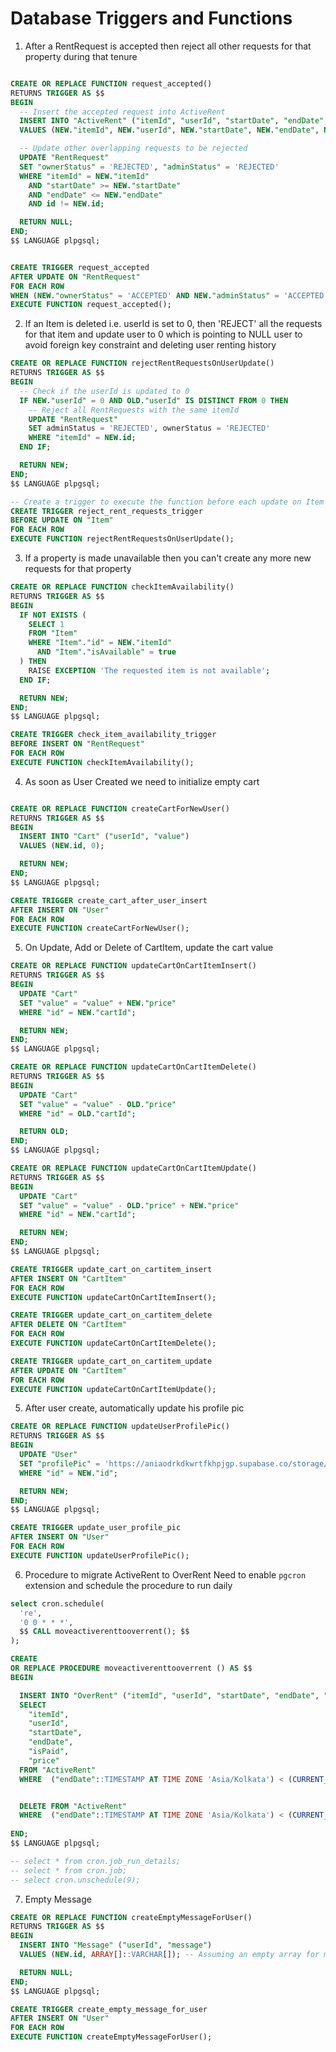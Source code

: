 # Database Triggers and Functions

1. After a RentRequest is accepted then reject all other requests for that property during that tenure

```sql

CREATE OR REPLACE FUNCTION request_accepted()
RETURNS TRIGGER AS $$
BEGIN
  -- Insert the accepted request into ActiveRent
  INSERT INTO "ActiveRent" ("itemId", "userId", "startDate", "endDate", "price")
  VALUES (NEW."itemId", NEW."userId", NEW."startDate", NEW."endDate", NEW.price);

  -- Update other overlapping requests to be rejected
  UPDATE "RentRequest"
  SET "ownerStatus" = 'REJECTED', "adminStatus" = 'REJECTED'
  WHERE "itemId" = NEW."itemId"
    AND "startDate" >= NEW."startDate"
    AND "endDate" <= NEW."endDate"
    AND id != NEW.id;

  RETURN NULL;
END;
$$ LANGUAGE plpgsql;


CREATE TRIGGER request_accepted
AFTER UPDATE ON "RentRequest"
FOR EACH ROW
WHEN (NEW."ownerStatus" = 'ACCEPTED' AND NEW."adminStatus" = 'ACCEPTED')
EXECUTE FUNCTION request_accepted();
```

2. If an Item is deleted i.e. userId is set to 0, then 'REJECT' all the requests for that item and update user to 0 which is pointing to NULL user to avoid foreign key constraint and deleting user renting history

```sql
CREATE OR REPLACE FUNCTION rejectRentRequestsOnUserUpdate()
RETURNS TRIGGER AS $$
BEGIN
  -- Check if the userId is updated to 0
  IF NEW."userId" = 0 AND OLD."userId" IS DISTINCT FROM 0 THEN
    -- Reject all RentRequests with the same itemId
    UPDATE "RentRequest"
    SET adminStatus = 'REJECTED', ownerStatus = 'REJECTED'
    WHERE "itemId" = NEW.id;
  END IF;

  RETURN NEW;
END;
$$ LANGUAGE plpgsql;

-- Create a trigger to execute the function before each update on Item
CREATE TRIGGER reject_rent_requests_trigger
BEFORE UPDATE ON "Item"
FOR EACH ROW
EXECUTE FUNCTION rejectRentRequestsOnUserUpdate();
```

3. If a property is made unavailable then you can't create any more new requests for that property

```sql
CREATE OR REPLACE FUNCTION checkItemAvailability()
RETURNS TRIGGER AS $$
BEGIN
  IF NOT EXISTS (
    SELECT 1
    FROM "Item"
    WHERE "Item"."id" = NEW."itemId"
      AND "Item"."isAvailable" = true
  ) THEN
    RAISE EXCEPTION 'The requested item is not available';
  END IF;

  RETURN NEW;
END;
$$ LANGUAGE plpgsql;

CREATE TRIGGER check_item_availability_trigger
BEFORE INSERT ON "RentRequest"
FOR EACH ROW
EXECUTE FUNCTION checkItemAvailability();

```

4. As soon as User Created we need to initialize empty cart

```sql

CREATE OR REPLACE FUNCTION createCartForNewUser()
RETURNS TRIGGER AS $$
BEGIN
  INSERT INTO "Cart" ("userId", "value")
  VALUES (NEW.id, 0);

  RETURN NEW;
END;
$$ LANGUAGE plpgsql;

CREATE TRIGGER create_cart_after_user_insert
AFTER INSERT ON "User"
FOR EACH ROW
EXECUTE FUNCTION createCartForNewUser();
```

5. On Update, Add or Delete of CartItem, update the cart value

```sql
CREATE OR REPLACE FUNCTION updateCartOnCartItemInsert()
RETURNS TRIGGER AS $$
BEGIN
  UPDATE "Cart"
  SET "value" = "value" + NEW."price"
  WHERE "id" = NEW."cartId";

  RETURN NEW;
END;
$$ LANGUAGE plpgsql;

CREATE OR REPLACE FUNCTION updateCartOnCartItemDelete()
RETURNS TRIGGER AS $$
BEGIN
  UPDATE "Cart"
  SET "value" = "value" - OLD."price"
  WHERE "id" = OLD."cartId";

  RETURN OLD;
END;
$$ LANGUAGE plpgsql;

CREATE OR REPLACE FUNCTION updateCartOnCartItemUpdate()
RETURNS TRIGGER AS $$
BEGIN
  UPDATE "Cart"
  SET "value" = "value" - OLD."price" + NEW."price"
  WHERE "id" = NEW."cartId";

  RETURN NEW;
END;
$$ LANGUAGE plpgsql;

CREATE TRIGGER update_cart_on_cartitem_insert
AFTER INSERT ON "CartItem"
FOR EACH ROW
EXECUTE FUNCTION updateCartOnCartItemInsert();

CREATE TRIGGER update_cart_on_cartitem_delete
AFTER DELETE ON "CartItem"
FOR EACH ROW
EXECUTE FUNCTION updateCartOnCartItemDelete();

CREATE TRIGGER update_cart_on_cartitem_update
AFTER UPDATE ON "CartItem"
FOR EACH ROW
EXECUTE FUNCTION updateCartOnCartItemUpdate();
```

5. After user create, automatically update his profile pic

```sql
CREATE OR REPLACE FUNCTION updateUserProfilePic()
RETURNS TRIGGER AS $$
BEGIN
  UPDATE "User"
  SET "profilePic" = 'https://aniaodrkdkwrtfkhpjgp.supabase.co/storage/v1/object/public/profile-photos/' || NEW."id" || '/profile'
  WHERE "id" = NEW."id";

  RETURN NEW;
END;
$$ LANGUAGE plpgsql;

CREATE TRIGGER update_user_profile_pic
AFTER INSERT ON "User"
FOR EACH ROW
EXECUTE FUNCTION updateUserProfilePic();

```

6. Procedure to migrate ActiveRent to OverRent
Need to enable `pgcron` extension and schedule the procedure to run daily

```sql
select cron.schedule(
  're',
  '0 0 * * *',
  $$ CALL moveactiverenttooverrent(); $$
);
```
```sql
CREATE
OR REPLACE PROCEDURE moveactiverenttooverrent () AS $$
BEGIN

  INSERT INTO "OverRent" ("itemId", "userId", "startDate", "endDate", "isPaid", "price")
  SELECT
    "itemId",
    "userId",
    "startDate",
    "endDate",
    "isPaid",
    "price"
  FROM "ActiveRent"
  WHERE  ("endDate"::TIMESTAMP AT TIME ZONE 'Asia/Kolkata') < (CURRENT_TIMESTAMP AT TIME ZONE 'Asia/Kolkata')::TIMESTAMP;


  DELETE FROM "ActiveRent"
  WHERE  ("endDate"::TIMESTAMP AT TIME ZONE 'Asia/Kolkata') < (CURRENT_TIMESTAMP AT TIME ZONE 'Asia/Kolkata')::TIMESTAMP;
  
END;
$$ LANGUAGE plpgsql;

-- select * from cron.job_run_details;
-- select * from cron.job;
-- select cron.unschedule(9);

```

7. Empty Message
```sql
CREATE OR REPLACE FUNCTION createEmptyMessageForUser()
RETURNS TRIGGER AS $$
BEGIN
  INSERT INTO "Message" ("userId", "message")
  VALUES (NEW.id, ARRAY[]::VARCHAR[]); -- Assuming an empty array for message

  RETURN NULL;
END;
$$ LANGUAGE plpgsql;

CREATE TRIGGER create_empty_message_for_user
AFTER INSERT ON "User"
FOR EACH ROW
EXECUTE FUNCTION createEmptyMessageForUser();
```